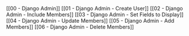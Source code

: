 [[00 - Django Admin]]
[[01 - Django Admin - Create User]]
[[02 - Django Admin - Include Members]]
[[03 - Django Admin - Set Fields to Display]]
[[04 - Django Admin - Update Members]]
[[05 - Django Admin - Add Members]]
[[06 - Django Admin - Delete Members]]
